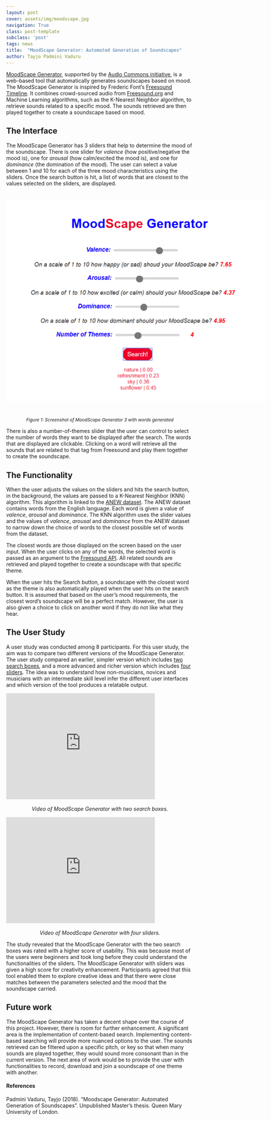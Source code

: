 ```yaml
---
layout: post
cover: assets/img/moodscape.jpg
navigation: True
class: post-template
subclass: 'post'
tags: news
title:  "MoodScape Generator: Automated Generation of Soundscapes"
author: Tayjo Padmini Vaduru
---
```


[MoodScape Generator](https://github.com/tayjopadmini/MoodScape-Generator), supported by the [Audio Commons initiative](https://www.audiocommons.org/about/), is a web-based tool that automatically generates soundscapes based on mood. The MoodScape Generator is inspired by Frederic Font’s [Freesound Timeline](https://ffont.github.io/freesound-timeline/). It combines crowd-sourced audio from [Freesound.org](https://freesound.org/) and Machine Learning algorithms, such as the K-Nearest Neighbor algorithm, to retrieve sounds related to a specific mood. The sounds retrieved are then played together to create a soundscape based on mood.


## The Interface

The MoodScape Generator has 3 sliders that help to determine the mood of the soundscape. There is one slider for *valence* (how positive/negative the mood is), one for *arousal* (how calm/excited the mood is), and one for *dominance* (the domination of the mood). The user can select a value between 1 and 10 for each of the three mood characteristics using the sliders. Once the search button is hit, a list of words that are closest to the values selected on the sliders, are displayed.

<a href="/assets/img/MoodScapeInterface.png" target="blank"><img style="margin:auto;margin-bottom:25px;margin-top:25px;max-width:700px;" class="img-responsive" src="/assets/img/MoodScapeInterface.png" alt="Figure 1: Screenshot of MoodScape Generator 3 with words generated.">
</a>


<p style="text-align:center; padding-top:0; font-size:85%"><em>Figure 1: Screenshot of MoodScape Generator 3 with words generated </em></p>


There is also a number-of-themes slider that the user can control to select the number of words they want to be displayed after the search. The words that are displayed are clickable. Clicking on a word will retrieve all the sounds that are related to that tag from Freesound and play them together to create the soundscape.


## The Functionality

When the user adjusts the values on the sliders and hits the search button, in the background, the values are passed to a K-Nearest Neighbor (KNN) algorithm. This algorithm is linked to the [ANEW dataset](http://csea.phhp.ufl.edu/media/anewmessage.html). The ANEW dataset contains words from the English language. Each word is given a value of *valence*, *arousal* and *dominance*. The KNN algorithm uses the slider values and the values of *valence*, *arousal* and *dominance* from the ANEW dataset to narrow down the choice of words to the closest possible set of words from the dataset.


The closest words are those displayed on the screen based on the user input. When the user clicks on any of the words, the selected word is passed as an argument to the [Freesound API](https://freesound.org/docs/api/). All related sounds are retrieved and played together to create a soundscape with that specific theme.


When the user hits the Search button, a soundscape with the closest word as the theme is also automatically played when the user hits on the search button. It is assumed that based on the user’s mood requirements, the closest word’s soundscape will be a perfect match. However, the user is also given a choice to click on another word if they do not like what they hear.


## The User Study

A user study was conducted among 8 participants. For this user study, the aim was to compare two different versions of the MoodScape Generator. The user study compared an earlier, simpler version which includes [two search boxes](https://media.qmplus.qmul.ac.uk/media/MoodScape+Generator+SearchBox+Version/1_1ecy5r5c), and a more advanced and richer version which includes [four sliders](https://media.qmplus.qmul.ac.uk/media/MoodScape+Generator+Demo+Video+2/1_4z5bo4n8). The idea was to understand how non-musicians, novices and musicians with an intermediate skill level infer the different user interfaces and which version of the tool produces a relatable output.


<iframe id="kaltura_player" src="https://cdnapisec.kaltura.com/p/2152241/sp/215224100/embedIframeJs/uiconf_id/36133491/partner_id/2152241?iframeembed=true&playerId=kaltura_player&entry_id=1_1ecy5r5c&flashvars[streamerType]=auto&amp;flashvars[localizationCode]=en&amp;flashvars[leadWithHTML5]=true&amp;flashvars[sideBarContainer.plugin]=true&amp;flashvars[sideBarContainer.position]=left&amp;flashvars[sideBarContainer.clickToClose]=true&amp;flashvars[chapters.plugin]=true&amp;flashvars[chapters.layout]=vertical&amp;flashvars[chapters.thumbnailRotator]=false&amp;flashvars[streamSelector.plugin]=true&amp;flashvars[EmbedPlayer.SpinnerTarget]=videoHolder&amp;flashvars[dualScreen.plugin]=true&amp;&wid=1_xcnz5bw0" width="400" height="285" allowfullscreen webkitallowfullscreen mozAllowFullScreen allow="autoplay &ast; fullscreen &ast; encrypted-media &ast" frameborder="0" title="Kaltura Player"></iframe>


<p style="text-align:center; padding-top:0"><em> Video of MoodScape Generator with two search boxes. </em></p>

<iframe id="kaltura_player" src="https://cdnapisec.kaltura.com/p/2152241/sp/215224100/embedIframeJs/uiconf_id/36133491/partner_id/2152241?iframeembed=true&playerId=kaltura_player&entry_id=1_4z5bo4n8&flashvars[streamerType]=auto&amp;flashvars[localizationCode]=en&amp;flashvars[leadWithHTML5]=true&amp;flashvars[sideBarContainer.plugin]=true&amp;flashvars[sideBarContainer.position]=left&amp;flashvars[sideBarContainer.clickToClose]=true&amp;flashvars[chapters.plugin]=true&amp;flashvars[chapters.layout]=vertical&amp;flashvars[chapters.thumbnailRotator]=false&amp;flashvars[streamSelector.plugin]=true&amp;flashvars[EmbedPlayer.SpinnerTarget]=videoHolder&amp;flashvars[dualScreen.plugin]=true&amp;&wid=1_trdpkbg7" width="400" height="285" allowfullscreen webkitallowfullscreen mozAllowFullScreen allow="autoplay &ast; fullscreen &ast; encrypted-media &ast" frameborder="0" title="Kaltura Player"></iframe>


<p style="text-align:center; padding-top:0"><em>Video of MoodScape Generator with four sliders. </em></p>



The study revealed that the MoodScape Generator with the two search boxes was rated with a higher score of usability. This was because most of the users were beginners and took long before they could understand the functionalities of the sliders. The MoodScape Generator with sliders was given a high score for creativity enhancement. Participants agreed that this tool enabled them to explore creative ideas and that there were close matches between the parameters selected and the mood that the soundscape carried.


## Future work


The MoodScape Generator has taken a decent shape over the course of this project. However, there is room for further enhancement. A significant area is the implementation of content-based search. Implementing content-based searching will provide more nuanced options to the user. The sounds retrieved can be filtered upon a specific pitch, or key so that when many sounds are played together, they would sound more consonant than in the current version. The next area of work would be to provide the user with functionalities to record, download and join a soundscape of one theme with another.


#### References

Padmini Vaduru, Tayjo (2018). “Moodscape Generator: Automated Generation of Soundscapes”. Unpublished Master’s thesis. Queen Mary University of London.
